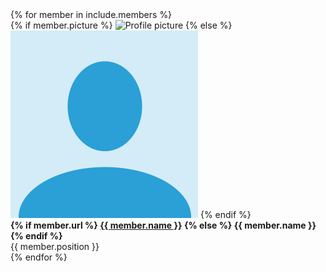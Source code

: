 <div>
{% for member in include.members %}
<div class="grid__item members">
        {% if member.picture %}
        <img src="{{ member.picture }}" alt="Profile picture" class="portrait" >
        {% else %}
        <img src="/assets/images/people/placeholder.png" alt="Profile picture" class="portrait" >
        {% endif %}
        <br/>
        <b>
        {% if member.url %}
        <a href="{{ member.url }}" rel="permalink">{{ member.name }}</a>
        {% else %}
        {{ member.name }}
        {% endif %}
        </b><br/>
        {{ member.position }}
</div>
{% endfor %}
</div>
